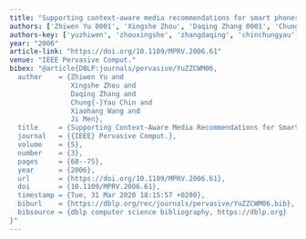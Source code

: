 ```yaml
---
title: "Supporting context-aware media recommendations for smart phones"
authors: ['Zhiwen Yu 0001', 'Xingshe Zhou', 'Daqing Zhang 0001', 'Chung-Yau Chin', 'Xiaohang Wang', 'Ji Men']
authors-key: ['yuzhiwen', 'zhouxingshe', 'zhangdaqing', 'chinchungyau', 'wangxiaohang', 'menji']
year: "2006"
article-link: "https://doi.org/10.1109/MPRV.2006.61"
venue: "IEEE Pervasive Comput."
bibex: "@article{DBLP:journals/pervasive/YuZZCWM06,
  author    = {Zhiwen Yu and
               Xingshe Zhou and
               Daqing Zhang and
               Chung{-}Yau Chin and
               Xiaohang Wang and
               Ji Men},
  title     = {Supporting Context-Aware Media Recommendations for Smart Phones},
  journal   = {{IEEE} Pervasive Comput.},
  volume    = {5},
  number    = {3},
  pages     = {68--75},
  year      = {2006},
  url       = {https://doi.org/10.1109/MPRV.2006.61},
  doi       = {10.1109/MPRV.2006.61},
  timestamp = {Tue, 31 Mar 2020 18:15:57 +0200},
  biburl    = {https://dblp.org/rec/journals/pervasive/YuZZCWM06.bib},
  bibsource = {dblp computer science bibliography, https://dblp.org}
}"
---
```


